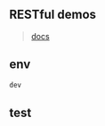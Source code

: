 ## RESTful demos
> [docs](https://documenter.getpostman.com/view/1284764/SzKVQdX2?version=latest#d8e9775e-ea94-4064-a477-8f1da5c85fd7)

## env

```bash
dev
```

## test
